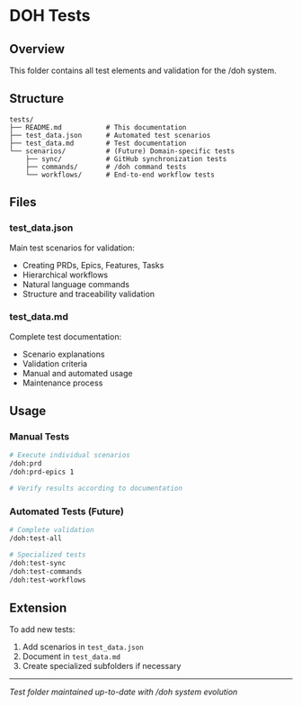 # DOH Tests

## Overview
This folder contains all test elements and validation for the /doh system.

## Structure

```
tests/
├── README.md           # This documentation
├── test_data.json      # Automated test scenarios
├── test_data.md        # Test documentation
└── scenarios/          # (Future) Domain-specific tests
    ├── sync/           # GitHub synchronization tests
    ├── commands/       # /doh command tests
    └── workflows/      # End-to-end workflow tests
```

## Files

### test_data.json
Main test scenarios for validation:
- Creating PRDs, Epics, Features, Tasks
- Hierarchical workflows  
- Natural language commands
- Structure and traceability validation

### test_data.md
Complete test documentation:
- Scenario explanations
- Validation criteria
- Manual and automated usage
- Maintenance process

## Usage

### Manual Tests
```bash
# Execute individual scenarios
/doh:prd
/doh:prd-epics 1

# Verify results according to documentation
```

### Automated Tests (Future)
```bash  
# Complete validation
/doh:test-all

# Specialized tests
/doh:test-sync
/doh:test-commands
/doh:test-workflows
```

## Extension

To add new tests:
1. Add scenarios in `test_data.json`
2. Document in `test_data.md` 
3. Create specialized subfolders if necessary

---

*Test folder maintained up-to-date with /doh system evolution*